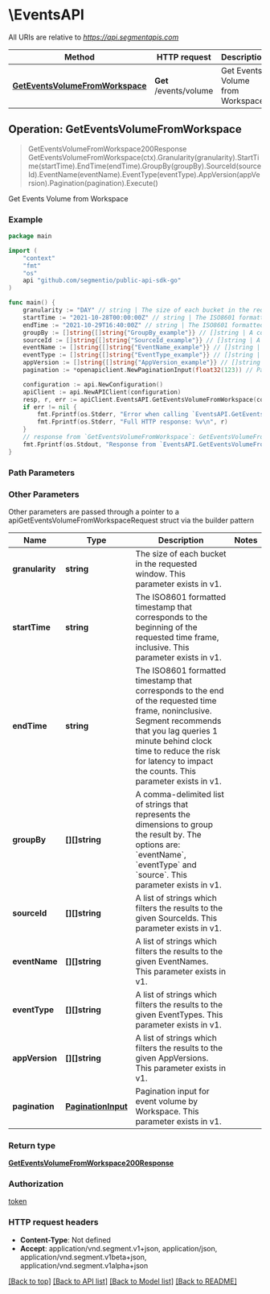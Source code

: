 # \EventsAPI

All URIs are relative to *https://api.segmentapis.com*

Method | HTTP request | Description
------------- | ------------- | -------------
[**GetEventsVolumeFromWorkspace**](EventsAPI.md#GetEventsVolumeFromWorkspace) | **Get** /events/volume | Get Events Volume from Workspace



## Operation: GetEventsVolumeFromWorkspace

> GetEventsVolumeFromWorkspace200Response GetEventsVolumeFromWorkspace(ctx).Granularity(granularity).StartTime(startTime).EndTime(endTime).GroupBy(groupBy).SourceId(sourceId).EventName(eventName).EventType(eventType).AppVersion(appVersion).Pagination(pagination).Execute()

Get Events Volume from Workspace



### Example

```go
package main

import (
    "context"
    "fmt"
    "os"
    api "github.com/segmentio/public-api-sdk-go"
)

func main() {
    granularity := "DAY" // string | The size of each bucket in the requested window.  This parameter exists in v1.
    startTime := "2021-10-28T00:00:00Z" // string | The ISO8601 formatted timestamp that corresponds to the beginning of the requested time frame, inclusive.  This parameter exists in v1.
    endTime := "2021-10-29T16:40:00Z" // string | The ISO8601 formatted timestamp that corresponds to the end of the requested time frame, noninclusive. Segment recommends that you lag queries 1 minute behind clock time to reduce the risk for latency to impact the counts.  This parameter exists in v1.
    groupBy := []string{[]string{"GroupBy_example"}} // []string | A comma-delimited list of strings that represents the dimensions to group the result by. The options are: `eventName`, `eventType` and `source`.  This parameter exists in v1. (optional)
    sourceId := []string{[]string{"SourceId_example"}} // []string | A list of strings which filters the results to the given SourceIds.  This parameter exists in v1. (optional)
    eventName := []string{[]string{"EventName_example"}} // []string | A list of strings which filters the results to the given EventNames.  This parameter exists in v1. (optional)
    eventType := []string{[]string{"EventType_example"}} // []string | A list of strings which filters the results to the given EventTypes.  This parameter exists in v1. (optional)
    appVersion := []string{[]string{"AppVersion_example"}} // []string | A list of strings which filters the results to the given AppVersions.  This parameter exists in v1. (optional)
    pagination := *openapiclient.NewPaginationInput(float32(123)) // PaginationInput | Pagination input for event volume by Workspace.  This parameter exists in v1. (optional)

    configuration := api.NewConfiguration()
    apiClient := api.NewAPIClient(configuration)
    resp, r, err := apiClient.EventsAPI.GetEventsVolumeFromWorkspace(context.Background()).Granularity(granularity).StartTime(startTime).EndTime(endTime).GroupBy(groupBy).SourceId(sourceId).EventName(eventName).EventType(eventType).AppVersion(appVersion).Pagination(pagination).Execute()
    if err != nil {
        fmt.Fprintf(os.Stderr, "Error when calling `EventsAPI.GetEventsVolumeFromWorkspace``: %v\n", err)
        fmt.Fprintf(os.Stderr, "Full HTTP response: %v\n", r)
    }
    // response from `GetEventsVolumeFromWorkspace`: GetEventsVolumeFromWorkspace200Response
    fmt.Fprintf(os.Stdout, "Response from `EventsAPI.GetEventsVolumeFromWorkspace`: %v\n", resp)
}
```

### Path Parameters



### Other Parameters

Other parameters are passed through a pointer to a apiGetEventsVolumeFromWorkspaceRequest struct via the builder pattern


Name | Type | Description  | Notes
------------- | ------------- | ------------- | -------------
 **granularity** | **string** | The size of each bucket in the requested window.  This parameter exists in v1. | 
 **startTime** | **string** | The ISO8601 formatted timestamp that corresponds to the beginning of the requested time frame, inclusive.  This parameter exists in v1. | 
 **endTime** | **string** | The ISO8601 formatted timestamp that corresponds to the end of the requested time frame, noninclusive. Segment recommends that you lag queries 1 minute behind clock time to reduce the risk for latency to impact the counts.  This parameter exists in v1. | 
 **groupBy** | **[][]string** | A comma-delimited list of strings that represents the dimensions to group the result by. The options are: &#x60;eventName&#x60;, &#x60;eventType&#x60; and &#x60;source&#x60;.  This parameter exists in v1. | 
 **sourceId** | **[][]string** | A list of strings which filters the results to the given SourceIds.  This parameter exists in v1. | 
 **eventName** | **[][]string** | A list of strings which filters the results to the given EventNames.  This parameter exists in v1. | 
 **eventType** | **[][]string** | A list of strings which filters the results to the given EventTypes.  This parameter exists in v1. | 
 **appVersion** | **[][]string** | A list of strings which filters the results to the given AppVersions.  This parameter exists in v1. | 
 **pagination** | [**PaginationInput**](PaginationInput.md) | Pagination input for event volume by Workspace.  This parameter exists in v1. | 

### Return type

[**GetEventsVolumeFromWorkspace200Response**](GetEventsVolumeFromWorkspace200Response.md)

### Authorization

[token](../README.md#token)

### HTTP request headers

- **Content-Type**: Not defined
- **Accept**: application/vnd.segment.v1+json, application/json, application/vnd.segment.v1beta+json, application/vnd.segment.v1alpha+json

[[Back to top]](#) [[Back to API list]](../README.md#documentation-for-api-endpoints)
[[Back to Model list]](../README.md#documentation-for-models)
[[Back to README]](../README.md)

